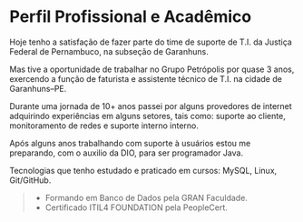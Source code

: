 <!-- https://github.com/ErickFSilvaProg/desafio-github-markdown.git -->

# Perfil Profissional e Acadêmico

Hoje tenho a satisfação de fazer parte do time de suporte de T.I. da Justiça Federal de Pernambuco, na subseção de Garanhuns.

Mas tive a oportunidade de trabalhar no Grupo Petrópolis por quase 3 anos, exercendo a função de faturista e assistente técnico de T.I. na cidade de Garanhuns–PE.

Durante uma jornada de 10+ anos passei por alguns provedores de internet adquirindo experiências em alguns setores, tais como: suporte ao cliente, monitoramento de redes e suporte interno interno.

Após alguns anos trabalhando com suporte à usuários estou me preparando, com o auxilio da DIO, para ser programador Java.

Tecnologias que tenho estudado e praticado em cursos: MySQL, Linux, Git/GitHub.

> - Formando em Banco de Dados pela GRAN Faculdade.
> - Certificado ITIL4 FOUNDATION pela PeopleCert.
